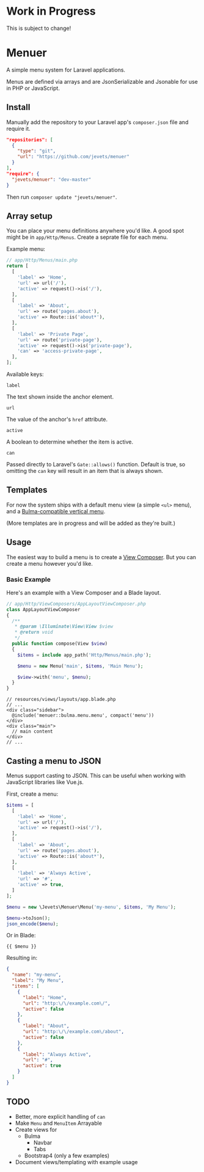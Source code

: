 # Work in Progress

This is subject to change!

# Menuer

A simple menu system for Laravel applications.

Menus are defined via arrays and are JsonSerializable and Jsonable for use in PHP or JavaScript.

## Install

Manually add the repository to your Laravel app's `composer.json` file and require it.

```json
"repositories": [
  {
    "type": "git",
    "url": "https://github.com/jevets/menuer"
  }
],
"require": {
  "jevets/menuer": "dev-master"
}
```

Then run `composer update "jevets/menuer"`.

## Array setup

You can place your menu definitions anywhere you'd like. A good spot might be in `app/Http/Menus`. Create a seprate file for each menu.

Example menu:

```php
// app/Http/Menus/main.php
return [
  [
    'label' => 'Home',
    'url' => url('/'),
    'active' => request()->is('/'),
  ],
  [
    'label' => 'About',
    'url' => route('pages.about'),
    'active' => Route::is('about*'),
  ],
  [
    'label' => 'Private Page',
    'url' => route('private-page'),
    'active' => request()->is('private-page'),
    'can' => 'access-private-page',
  ],
];
```

Available keys:

`label`

The text shown inside the anchor element.

`url`

The value of the anchor's `href` attribute.

`active`

A boolean to determine whether the item is active.

`can`

Passed directly to Laravel's `Gate::allows()` function. Default is true, so omitting the `can` key will result in an item that is always shown.

## Templates

For now the system ships with a default menu view (a simple `<ul>` menu), and a [Bulma-compatible vertical menu](http://bulma.io/documentation/components/menu/).

(More templates are in progress and will be added as they're built.)

## Usage

The easiest way to build a menu is to create a [View Composer](https://laravel.com/docs/master/views#view-composers). But you can create a menu however you'd like.

### Basic Example

Here's an example with a View Composer and a Blade layout.

```php
// app/Http/ViewComposers/AppLayoutViewComposer.php
class AppLayoutViewComposer
{
  /**
   * @param \Illuminate\View\View $view
   * @return void
   */
  public function compose(View $view)
  {
    $items = include app_path('Http/Menus/main.php');

    $menu = new Menu('main', $items, 'Main Menu');

    $view->with('menu', $menu);
  }
}
```

```blade
// resources/views/layouts/app.blade.php
// ...
<div class="sidebar">
  @include('menuer::bulma.menu.menu', compact('menu'))
</div>
<div class="main">
  // main content
</div>
// ...
```

## Casting a menu to JSON

Menus support casting to JSON. This can be useful when working with JavaScript libraries like Vue.js.

First, create a menu:

```php
$items = [
  [
    'label' => 'Home',
    'url' => url('/'),
    'active' => request()->is('/'),
  ],
  [
    'label' => 'About',
    'url' => route('pages.about'),
    'active' => Route::is('about*'),
  ],
  [
    'label' => 'Always Active',
    'url' => '#',
    'active' => true,
  ]
];

$menu = new \Jevets\Menuer\Menu('my-menu', $items, 'My Menu');

$menu->toJson();
json_encode($menu);
```

Or in Blade:

```blade
{{ $menu }}
```

Resulting in:

```json
{
  "name": "my-menu",
  "label": "My Menu",
  "items": [
    {
      "label": "Home",
      "url": "http:\/\/example.com\/",
      "active": false
    },
    {
      "label": "About",
      "url": "http:\/\/example.com\/about",
      "active": false
    },
    {
      "label": "Always Active",
      "url": "#",
      "active": true
    }
  ]
}
```

## TODO

- Better, more explicit handling of `can`
- Make `Menu` and `MenuItem` Arrayable
- Create views for
  - Bulma
    - Navbar
    - Tabs
  - Bootstrap4 (only a few examples)
- Document views/templating with example usage
